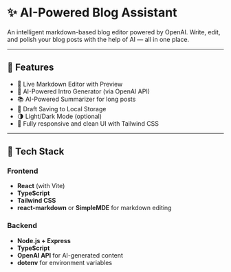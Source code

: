 # ✨ AI-Powered Blog Assistant

An intelligent markdown-based blog editor powered by OpenAI. Write, edit, and polish your blog posts with the help of AI — all in one place.

---

## 📌 Features

- 📝 Live Markdown Editor with Preview
- 🤖 AI-Powered Intro Generator (via OpenAI API)
- 📚 AI-Powered Summarizer for long posts
- 💾 Draft Saving to Local Storage
- 🌗 Light/Dark Mode (optional)
- 🚀 Fully responsive and clean UI with Tailwind CSS

---

## 🧠 Tech Stack

### Frontend
- **React** (with Vite)
- **TypeScript**
- **Tailwind CSS**
- **react-markdown** or **SimpleMDE** for markdown editing

### Backend
- **Node.js + Express**
- **TypeScript**
- **OpenAI API** for AI-generated content
- **dotenv** for environment variables
